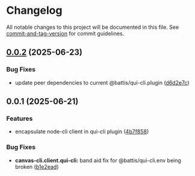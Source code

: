 # Changelog

All notable changes to this project will be documented in this file. See [commit-and-tag-version](https://github.com/absolute-version/commit-and-tag-version) for commit guidelines.

## [0.0.2](https://github.com/groton-school/canvas-cli/compare/client/qui-cli/0.0.1...client/qui-cli/0.0.2) (2025-06-23)

### Bug Fixes

- update peer dependencies to current @battis/qui-cli.plugin ([d6d2e7c](https://github.com/groton-school/canvas-cli/commit/d6d2e7cc57d87ad4a85ea6d44a74f3573b37eb29))

## 0.0.1 (2025-06-21)

### Features

- encapsulate node-cli client in qui-cli plugin ([4b7f858](https://github.com/groton-school/canvas-cli/commit/4b7f85840c9507e7af884fc699db25c476681994))

### Bug Fixes

- **canvas-cli.client.qui-cli:** band aid fix for @battis/qui-cli.env being broken ([b1e2ead](https://github.com/groton-school/canvas-cli/commit/b1e2ead475fca41b4aae4aeefd6188c77afd52d8))
